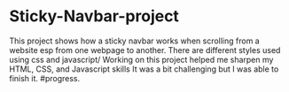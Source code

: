 # Sticky-Navbar-project
This project shows how a sticky navbar works when scrolling from a website esp from one webpage to another.
There are different styles used using css and javascript/
Working on this project helped me sharpen my HTML, CSS, and Javascript skills
It was a bit challenging but I was able to finish it. #progress.
